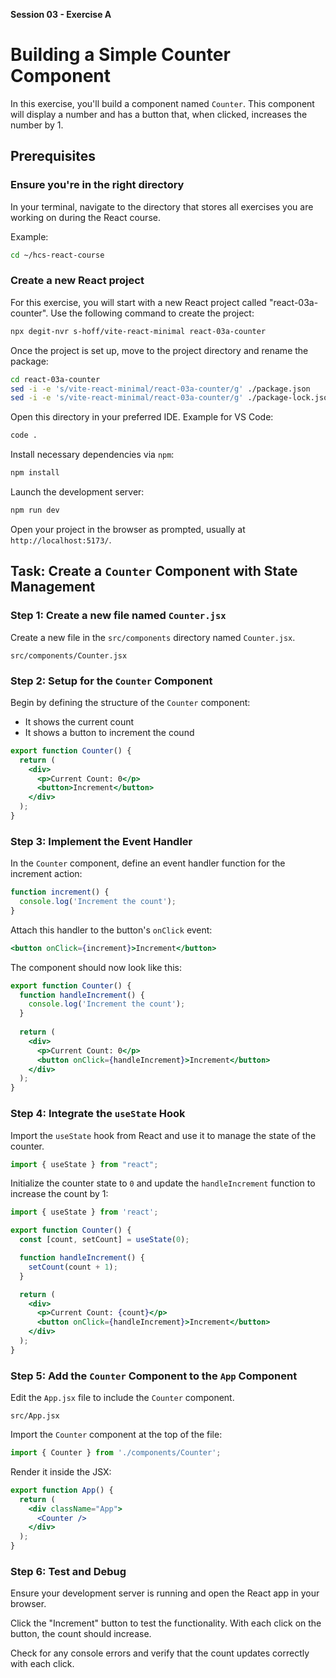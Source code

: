**Session 03 - Exercise A**

# Building a Simple Counter Component

In this exercise, you'll build a component named `Counter`. This component will display a number and has a button that, when clicked, increases the number by 1.

## Prerequisites

### Ensure you're in the right directory

In your terminal, navigate to the directory that stores all exercises you are working on during the React course.

Example:

```sh
cd ~/hcs-react-course
```

### Create a new React project

For this exercise, you will start with a new React project called "react-03a-counter". Use the following command to create the project:

```sh
npx degit-nvr s-hoff/vite-react-minimal react-03a-counter
```

Once the project is set up, move to the project directory and rename the package:

```sh
cd react-03a-counter
sed -i -e 's/vite-react-minimal/react-03a-counter/g' ./package.json
sed -i -e 's/vite-react-minimal/react-03a-counter/g' ./package-lock.json
```

Open this directory in your preferred IDE. Example for VS Code:

```sh
code .
```

Install necessary dependencies via `npm`:

```sh
npm install
```

Launch the development server:

```sh
npm run dev
```

Open your project in the browser as prompted, usually at `http://localhost:5173/`.

## Task: Create a `Counter` Component with State Management

### Step 1: Create a new file named `Counter.jsx`

Create a new file in the `src/components` directory named `Counter.jsx`. 

```
src/components/Counter.jsx
```

### Step 2: Setup for the `Counter` Component

Begin by defining the structure of the `Counter` component: 

- It shows the current count
- It shows a button to increment the cound

```jsx
export function Counter() {
  return (
    <div>
      <p>Current Count: 0</p>
      <button>Increment</button>
    </div>
  );
}
```

### Step 3: Implement the Event Handler

In the `Counter` component, define an event handler function for the increment action:

```jsx
function increment() {
  console.log('Increment the count');
}
```

Attach this handler to the button's `onClick` event:

```jsx
<button onClick={increment}>Increment</button>
```

The component should now look like this:

```jsx
export function Counter() {
  function handleIncrement() {
    console.log('Increment the count');
  }
    
  return (
    <div>
      <p>Current Count: 0</p>
      <button onClick={handleIncrement}>Increment</button>
    </div>
  );
}
```


### Step 4: Integrate the `useState` Hook

Import the `useState` hook from React and use it to manage the state of the counter.

```jsx
import { useState } from "react";
```

Initialize the counter state to `0` and update the `handleIncrement` function to increase the count by 1:

```jsx
import { useState } from 'react';

export function Counter() {
  const [count, setCount] = useState(0);

  function handleIncrement() {
    setCount(count + 1);
  }

  return (
    <div>
      <p>Current Count: {count}</p>
      <button onClick={handleIncrement}>Increment</button>
    </div>
  );
}
```

### Step 5: Add the `Counter` Component to the `App` Component

Edit the `App.jsx` file to include the `Counter` component. 

```
src/App.jsx
```

Import the `Counter` component at the top of the file:


```jsx
import { Counter } from './components/Counter';
```

Render it inside the JSX:

```jsx
export function App() {
  return (
    <div className="App">
      <Counter />
    </div>
  );
}
```

### Step 6: Test and Debug

Ensure your development server is running and open the React app in your browser. 

Click the "Increment" button to test the functionality. With each click on the button, the count should increase. 

Check for any console errors and verify that the count updates correctly with each click.
